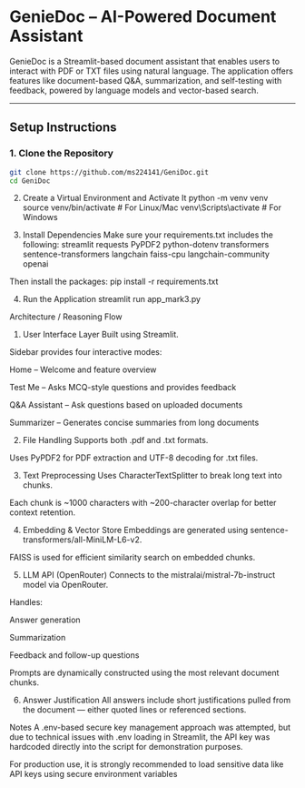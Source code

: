 # GenieDoc – AI-Powered Document Assistant

GenieDoc is a Streamlit-based document assistant that enables users to interact with PDF or TXT files using natural language. The application offers features like document-based Q&A, summarization, and self-testing with feedback, powered by language models and vector-based search.

---

## Setup Instructions

### 1. Clone the Repository
```bash
git clone https://github.com/ms224141/GeniDoc.git
cd GeniDoc
```

2. Create a Virtual Environment and Activate It
python -m venv venv
source venv/bin/activate         # For Linux/Mac
venv\Scripts\activate            # For Windows


3. Install Dependencies
Make sure your requirements.txt includes the following:
streamlit
requests
PyPDF2
python-dotenv
transformers
sentence-transformers
langchain
faiss-cpu
langchain-community
openai

Then install the packages:
pip install -r requirements.txt

4. Run the Application
streamlit run app_mark3.py

Architecture / Reasoning Flow
1. User Interface Layer
Built using Streamlit.

Sidebar provides four interactive modes:

Home – Welcome and feature overview

Test Me – Asks MCQ-style questions and provides feedback

Q&A Assistant – Ask questions based on uploaded documents

Summarizer – Generates concise summaries from long documents

2. File Handling
Supports both .pdf and .txt formats.

Uses PyPDF2 for PDF extraction and UTF-8 decoding for .txt files.

3. Text Preprocessing
Uses CharacterTextSplitter to break long text into chunks.

Each chunk is ~1000 characters with ~200-character overlap for better context retention.

4. Embedding & Vector Store
Embeddings are generated using sentence-transformers/all-MiniLM-L6-v2.

FAISS is used for efficient similarity search on embedded chunks.

5. LLM API (OpenRouter)
Connects to the mistralai/mistral-7b-instruct model via OpenRouter.

Handles:

Answer generation

Summarization

Feedback and follow-up questions

Prompts are dynamically constructed using the most relevant document chunks.

6. Answer Justification
All answers include short justifications pulled from the document — either quoted lines or referenced sections.

Notes
A .env-based secure key management approach was attempted, but due to technical issues with .env loading in Streamlit, the API key was hardcoded directly into the script for demonstration purposes.

For production use, it is strongly recommended to load sensitive data like API keys using secure environment variables











